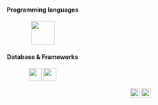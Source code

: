 <h4 align="center">Programming languages</h4>
<p align="center">
  <img src="https://cdn.jsdelivr.net/gh/devicons/devicon/icons/java/java-original-wordmark.svg" width="55px">
</p>
<h4 align="center">Database & Frameworks</h4>
<p align="center">
  <img src="https://cdn.jsdelivr.net/gh/devicons/devicon/icons/html5/html5-original.svg" width="30px">
  <img src="https://cdn.jsdelivr.net/gh/devicons/devicon/icons/css3/css3-original.svg" width="30px">
</p>
<p align="end">
  <a href="mailto:julianoacsilva@hotmail.com">
    <img src="https://upload.wikimedia.org/wikipedia/commons/thumb/4/4e/Mail_%28iOS%29.svg/1200px-Mail_%28iOS%29.svg.png" width="22px"></a>
  <a href="https://www.linkedin.com/in/julianoacs/">
    <img src="https://cdn-icons-png.flaticon.com/128/2504/2504923.png" width="22px"></a>
</p>
